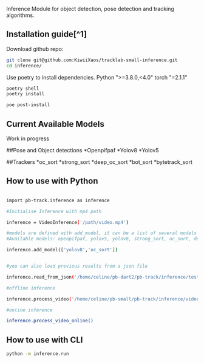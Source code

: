 Inference Module for object detection, pose detection and tracking algorithms.


## Installation guide[^1]


Download github repo:
```bash
git clone git@github.com:KiwiiXaos/tracklab-small-inference.git
cd inference/
```
Use poetry to install dependencies. Python ">=3.8.0,<4.0" torch "=2.1.1"
```bash
poetry shell
poetry install

poe post-install
```

## Current Available Models
Work in progress

##Pose and Object detections
*Openpifpaf
*Yolov8
*Yolov5

##Trackers
*oc_sort
*strong_sort
*deep_oc_sort
*bot_sort
*bytetrack_sort

## How to use with Python

```bash

import pb-track.inference as inference

#Initialise Inference with mp4 path 

inference = VideoInference('/path/video.mp4')

#models are defined with add_model, it can be a list of several models #TODO: models plugins...
#Available models: openpifpaf, yolov5, yolov8, strong_sort, oc_sort, deep_oc_sort, bot_sort, bytetrack_sort

inference.add_model(['yolov8','oc_sort'])


#you can also load previous results from a json file

inference.read_from_json('/home/celine/pb-dart2/pb-track/inference/test2.json')

#offline inference

inference.process_video('/home/celine/pb-small/pb-track/inference/video_files/baby.json')

#online inference

inference.process_video_online()


```

## How to use with CLI

```bash
python -m inference.run

```


